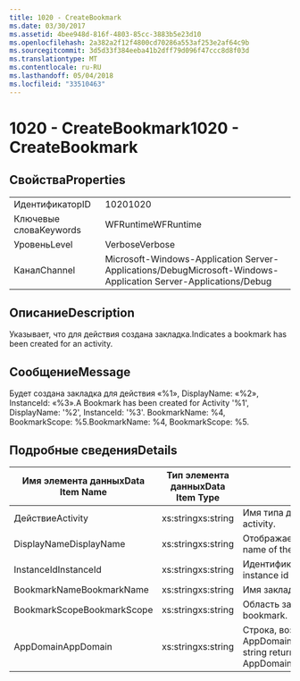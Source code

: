 ```yaml
---
title: 1020 - CreateBookmark
ms.date: 03/30/2017
ms.assetid: 4bee948d-816f-4803-85cc-3883b5e23d10
ms.openlocfilehash: 2a382a2f12f4800cd70286a553af253e2af64c9b
ms.sourcegitcommit: 3d5d33f384eeba41b2dff79d096f47ccc8d8f03d
ms.translationtype: MT
ms.contentlocale: ru-RU
ms.lasthandoff: 05/04/2018
ms.locfileid: "33510463"
---
```

# <a name="1020---createbookmark"></a><span data-ttu-id="bb061-102">1020 - CreateBookmark</span><span class="sxs-lookup"><span data-stu-id="bb061-102">1020 - CreateBookmark</span></span>
## <a name="properties"></a><span data-ttu-id="bb061-103">Свойства</span><span class="sxs-lookup"><span data-stu-id="bb061-103">Properties</span></span>  
  
|||  
|-|-|  
|<span data-ttu-id="bb061-104">Идентификатор</span><span class="sxs-lookup"><span data-stu-id="bb061-104">ID</span></span>|<span data-ttu-id="bb061-105">1020</span><span class="sxs-lookup"><span data-stu-id="bb061-105">1020</span></span>|  
|<span data-ttu-id="bb061-106">Ключевые слова</span><span class="sxs-lookup"><span data-stu-id="bb061-106">Keywords</span></span>|<span data-ttu-id="bb061-107">WFRuntime</span><span class="sxs-lookup"><span data-stu-id="bb061-107">WFRuntime</span></span>|  
|<span data-ttu-id="bb061-108">Уровень</span><span class="sxs-lookup"><span data-stu-id="bb061-108">Level</span></span>|<span data-ttu-id="bb061-109">Verbose</span><span class="sxs-lookup"><span data-stu-id="bb061-109">Verbose</span></span>|  
|<span data-ttu-id="bb061-110">Канал</span><span class="sxs-lookup"><span data-stu-id="bb061-110">Channel</span></span>|<span data-ttu-id="bb061-111">Microsoft-Windows-Application Server-Applications/Debug</span><span class="sxs-lookup"><span data-stu-id="bb061-111">Microsoft-Windows-Application Server-Applications/Debug</span></span>|  
  
## <a name="description"></a><span data-ttu-id="bb061-112">Описание</span><span class="sxs-lookup"><span data-stu-id="bb061-112">Description</span></span>  
 <span data-ttu-id="bb061-113">Указывает, что для действия создана закладка.</span><span class="sxs-lookup"><span data-stu-id="bb061-113">Indicates a bookmark has been created for an activity.</span></span>  
  
## <a name="message"></a><span data-ttu-id="bb061-114">Сообщение</span><span class="sxs-lookup"><span data-stu-id="bb061-114">Message</span></span>  
 <span data-ttu-id="bb061-115">Будет создана закладка для действия «%1», DisplayName: «%2», InstanceId: «%3».</span><span class="sxs-lookup"><span data-stu-id="bb061-115">A Bookmark has been created for Activity '%1', DisplayName: '%2', InstanceId: '%3'.</span></span>  <span data-ttu-id="bb061-116">BookmarkName: %4, BookmarkScope: %5.</span><span class="sxs-lookup"><span data-stu-id="bb061-116">BookmarkName: %4, BookmarkScope: %5.</span></span>  
  
## <a name="details"></a><span data-ttu-id="bb061-117">Подробные сведения</span><span class="sxs-lookup"><span data-stu-id="bb061-117">Details</span></span>  
  
|<span data-ttu-id="bb061-118">Имя элемента данных</span><span class="sxs-lookup"><span data-stu-id="bb061-118">Data Item Name</span></span>|<span data-ttu-id="bb061-119">Тип элемента данных</span><span class="sxs-lookup"><span data-stu-id="bb061-119">Data Item Type</span></span>|<span data-ttu-id="bb061-120">Описание</span><span class="sxs-lookup"><span data-stu-id="bb061-120">Description</span></span>|  
|--------------------|--------------------|-----------------|  
|<span data-ttu-id="bb061-121">Действие</span><span class="sxs-lookup"><span data-stu-id="bb061-121">Activity</span></span>|<span data-ttu-id="bb061-122">xs:string</span><span class="sxs-lookup"><span data-stu-id="bb061-122">xs:string</span></span>|<span data-ttu-id="bb061-123">Имя типа действия.</span><span class="sxs-lookup"><span data-stu-id="bb061-123">The type name of the activity.</span></span>|  
|<span data-ttu-id="bb061-124">DisplayName</span><span class="sxs-lookup"><span data-stu-id="bb061-124">DisplayName</span></span>|<span data-ttu-id="bb061-125">xs:string</span><span class="sxs-lookup"><span data-stu-id="bb061-125">xs:string</span></span>|<span data-ttu-id="bb061-126">Отображаемое имя действия.</span><span class="sxs-lookup"><span data-stu-id="bb061-126">The display name of the activity.</span></span>|  
|<span data-ttu-id="bb061-127">InstanceId</span><span class="sxs-lookup"><span data-stu-id="bb061-127">InstanceId</span></span>|<span data-ttu-id="bb061-128">xs:string</span><span class="sxs-lookup"><span data-stu-id="bb061-128">xs:string</span></span>|<span data-ttu-id="bb061-129">Идентификатор экземпляра действия.</span><span class="sxs-lookup"><span data-stu-id="bb061-129">The instance id of the activity.</span></span>|  
|<span data-ttu-id="bb061-130">BookmarkName</span><span class="sxs-lookup"><span data-stu-id="bb061-130">BookmarkName</span></span>|<span data-ttu-id="bb061-131">xs:string</span><span class="sxs-lookup"><span data-stu-id="bb061-131">xs:string</span></span>|<span data-ttu-id="bb061-132">Имя закладки.</span><span class="sxs-lookup"><span data-stu-id="bb061-132">The name of the bookmark.</span></span>|  
|<span data-ttu-id="bb061-133">BookmarkScope</span><span class="sxs-lookup"><span data-stu-id="bb061-133">BookmarkScope</span></span>|<span data-ttu-id="bb061-134">xs:string</span><span class="sxs-lookup"><span data-stu-id="bb061-134">xs:string</span></span>|<span data-ttu-id="bb061-135">Область закладки.</span><span class="sxs-lookup"><span data-stu-id="bb061-135">The scope of the bookmark.</span></span>|  
|<span data-ttu-id="bb061-136">AppDomain</span><span class="sxs-lookup"><span data-stu-id="bb061-136">AppDomain</span></span>|<span data-ttu-id="bb061-137">xs:string</span><span class="sxs-lookup"><span data-stu-id="bb061-137">xs:string</span></span>|<span data-ttu-id="bb061-138">Строка, возвращаемая AppDomain.CurrentDomain.FriendlyName.</span><span class="sxs-lookup"><span data-stu-id="bb061-138">The string returned by AppDomain.CurrentDomain.FriendlyName.</span></span>|
